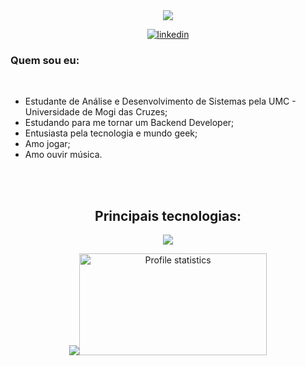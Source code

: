 <div align="center" style="text-align: center;">
  <a href="https://git.io/typing-svg">
    <img src="https://readme-typing-svg.demolab.com?font=Fira+Code&pause=1000&color=03CA40&random=false&width=435&lines=Ol%C3%A1%2C+meu+nome+%C3%A9+Zenalvo+Junior.](https://readme-typing-svg.demolab.com?font=Fira+Code&pause=1000&color=1BE4D7&random=false&width=435&lines=Ol%C3%A1%2C+meu+nome+%C3%A9+Zenalvo+Junior.">
  </a>
</div>
<p align="center">
  <a href="https://www.linkedin.com/in/zenalvo/">
    <img src="https://img.shields.io/badge/LinkedIn-0077B5?style=for-the-badge&logo=linkedin&logoColor=white" alt="linkedin">
  </a>


<div>
    <h3>Quem sou eu:</h3>
    <br>
    <ul>
      <li>Estudante de Análise e Desenvolvimento de Sistemas pela UMC - Universidade de Mogi das Cruzes;</li>
      <li>Estudando para me tornar um Backend Developer;</li>
      <li>Entusiasta pela tecnologia e mundo geek;</li>
      <li>Amo jogar;</li>
      <li>Amo ouvir música.</li>
    </ul>
</div>

<br><br>

<h2 align="center">Principais tecnologias:</h2>
<div align="center">
  <img src="https://skillicons.dev/icons?i=cs,dotnet,visualstudio,vscode,git,github,java,py,html,css,mysql,idea,c,sqlite,&perline=14" />
</div>

<p align="center">
  <img src="https://github-readme-stats-git-masterrstaa-rickstaa.vercel.app/api/top-langs/?username=Jrbastos18&layout=compact&hide_border=true&theme=highcontrast"><a><img src="http://github-profile-summary-cards.vercel.app/api/cards/stats?username=Jrbastos18&theme=highcontrast" alt="Profile statistics" width="300px" height="163" style="border: none"></a>
</p>

